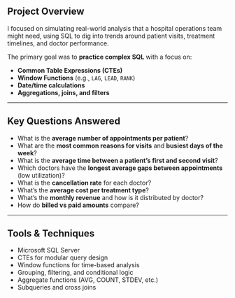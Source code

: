 ## Project Overview

I focused on simulating real-world analysis that a hospital operations team might need, using SQL to dig into trends around patient visits, treatment timelines, and doctor performance.

The primary goal was to **practice complex SQL** with a focus on:

- **Common Table Expressions (CTEs)**
- **Window Functions** (e.g., `LAG`, `LEAD`, `RANK`)
- **Date/time calculations**
- **Aggregations, joins, and filters**

---

## Key Questions Answered

- What is the **average number of appointments per patient**?
- What are the **most common reasons for visits** and **busiest days of the week**?
- What is the **average time between a patient’s first and second visit**?
- Which doctors have the **longest average gaps between appointments** (low utilization)?
- What is the **cancellation rate** for each doctor?
- What’s the **average cost per treatment type**?
- What’s the **monthly revenue** and how is it distributed by doctor?
- How do **billed vs paid amounts** compare?

---

## Tools & Techniques

- Microsoft SQL Server
- CTEs for modular query design
- Window functions for time-based analysis
- Grouping, filtering, and conditional logic
- Aggregate functions (AVG, COUNT, STDEV, etc.)
- Subqueries and cross joins
